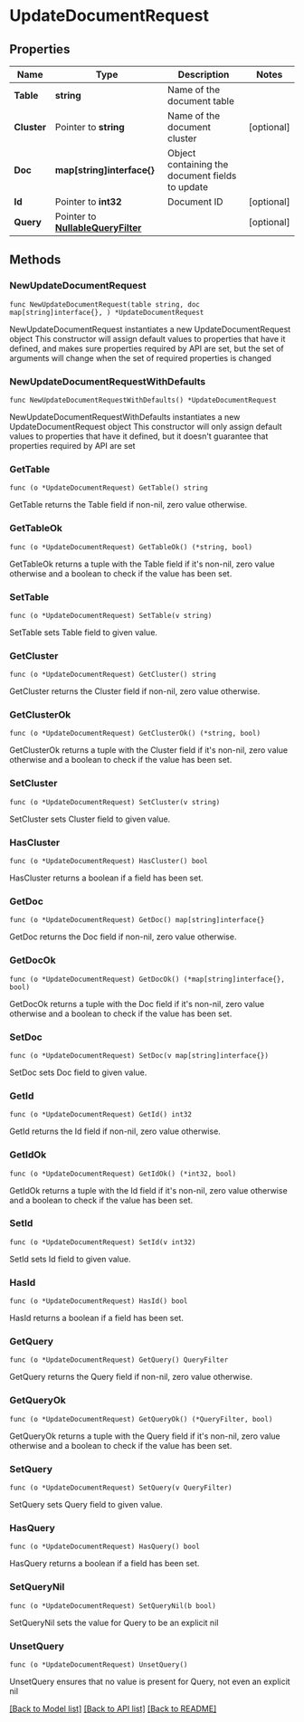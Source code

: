 # UpdateDocumentRequest

## Properties

Name | Type | Description | Notes
------------ | ------------- | ------------- | -------------
**Table** | **string** | Name of the document table | 
**Cluster** | Pointer to **string** | Name of the document cluster | [optional] 
**Doc** | **map[string]interface{}** | Object containing the document fields to update | 
**Id** | Pointer to **int32** | Document ID | [optional] 
**Query** | Pointer to [**NullableQueryFilter**](QueryFilter.md) |  | [optional] 

## Methods

### NewUpdateDocumentRequest

`func NewUpdateDocumentRequest(table string, doc map[string]interface{}, ) *UpdateDocumentRequest`

NewUpdateDocumentRequest instantiates a new UpdateDocumentRequest object
This constructor will assign default values to properties that have it defined,
and makes sure properties required by API are set, but the set of arguments
will change when the set of required properties is changed

### NewUpdateDocumentRequestWithDefaults

`func NewUpdateDocumentRequestWithDefaults() *UpdateDocumentRequest`

NewUpdateDocumentRequestWithDefaults instantiates a new UpdateDocumentRequest object
This constructor will only assign default values to properties that have it defined,
but it doesn't guarantee that properties required by API are set

### GetTable

`func (o *UpdateDocumentRequest) GetTable() string`

GetTable returns the Table field if non-nil, zero value otherwise.

### GetTableOk

`func (o *UpdateDocumentRequest) GetTableOk() (*string, bool)`

GetTableOk returns a tuple with the Table field if it's non-nil, zero value otherwise
and a boolean to check if the value has been set.

### SetTable

`func (o *UpdateDocumentRequest) SetTable(v string)`

SetTable sets Table field to given value.


### GetCluster

`func (o *UpdateDocumentRequest) GetCluster() string`

GetCluster returns the Cluster field if non-nil, zero value otherwise.

### GetClusterOk

`func (o *UpdateDocumentRequest) GetClusterOk() (*string, bool)`

GetClusterOk returns a tuple with the Cluster field if it's non-nil, zero value otherwise
and a boolean to check if the value has been set.

### SetCluster

`func (o *UpdateDocumentRequest) SetCluster(v string)`

SetCluster sets Cluster field to given value.

### HasCluster

`func (o *UpdateDocumentRequest) HasCluster() bool`

HasCluster returns a boolean if a field has been set.

### GetDoc

`func (o *UpdateDocumentRequest) GetDoc() map[string]interface{}`

GetDoc returns the Doc field if non-nil, zero value otherwise.

### GetDocOk

`func (o *UpdateDocumentRequest) GetDocOk() (*map[string]interface{}, bool)`

GetDocOk returns a tuple with the Doc field if it's non-nil, zero value otherwise
and a boolean to check if the value has been set.

### SetDoc

`func (o *UpdateDocumentRequest) SetDoc(v map[string]interface{})`

SetDoc sets Doc field to given value.


### GetId

`func (o *UpdateDocumentRequest) GetId() int32`

GetId returns the Id field if non-nil, zero value otherwise.

### GetIdOk

`func (o *UpdateDocumentRequest) GetIdOk() (*int32, bool)`

GetIdOk returns a tuple with the Id field if it's non-nil, zero value otherwise
and a boolean to check if the value has been set.

### SetId

`func (o *UpdateDocumentRequest) SetId(v int32)`

SetId sets Id field to given value.

### HasId

`func (o *UpdateDocumentRequest) HasId() bool`

HasId returns a boolean if a field has been set.

### GetQuery

`func (o *UpdateDocumentRequest) GetQuery() QueryFilter`

GetQuery returns the Query field if non-nil, zero value otherwise.

### GetQueryOk

`func (o *UpdateDocumentRequest) GetQueryOk() (*QueryFilter, bool)`

GetQueryOk returns a tuple with the Query field if it's non-nil, zero value otherwise
and a boolean to check if the value has been set.

### SetQuery

`func (o *UpdateDocumentRequest) SetQuery(v QueryFilter)`

SetQuery sets Query field to given value.

### HasQuery

`func (o *UpdateDocumentRequest) HasQuery() bool`

HasQuery returns a boolean if a field has been set.

### SetQueryNil

`func (o *UpdateDocumentRequest) SetQueryNil(b bool)`

 SetQueryNil sets the value for Query to be an explicit nil

### UnsetQuery
`func (o *UpdateDocumentRequest) UnsetQuery()`

UnsetQuery ensures that no value is present for Query, not even an explicit nil

[[Back to Model list]](../README.md#documentation-for-models) [[Back to API list]](../README.md#documentation-for-api-endpoints) [[Back to README]](../README.md)


